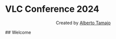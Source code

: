 # VLC Conference 2024
<p align="center">Created by <a href="https://albertotamajo.github.io/" target="_blank">Alberto Tamajo</a></p>
## Welcome
